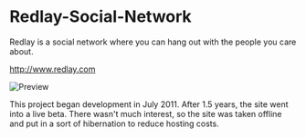# Redlay-Social-Network
Redlay is a social network where you can hang out with the people you care about.

http://www.redlay.com

![Preview](http://i.imgur.com/Rnh3Gu6.png)

This project began development in July 2011. After 1.5 years, the site went into a live beta. There wasn't much interest, so the site was taken offline and put in a sort of hibernation to reduce hosting costs.
